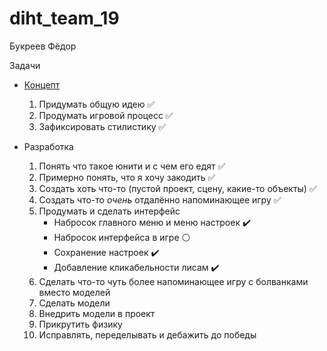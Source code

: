 # diht_team_19
Букреев Фёдор

Задачи

* [Концепт](https://docs.google.com/document/d/1vFV0QhNLvecTf3JyhAQ2J1yVyMNVZD2xLB3CNHCLMhE/edit?usp=sharing)
  1. Придумать общую идею ✅
  1. Продумать игровой процесс ✅
  1. Зафиксировать стилистику ✅

* Разработка
  1. Понять что такое юнити и с чем его едят ✅
  1. Примерно понять, что я хочу закодить ✅
  1. Создать хоть что-то (пустой проект, сцену, какие-то объекты) ✅
  1. Создать что-то _очень_ отдалённо напоминающее игру ✅
  1. Продумать и сделать интерфейс
      * Набросок главного меню и меню настроек :heavy_check_mark:
      * Набросок интерфейса в игре :white_circle:
      * Сохранение настроек :heavy_check_mark:
      * Добавление кликабельности лисам :heavy_check_mark:
  1. Сделать что-то чуть более напоминающее игру с болванками вместо моделей
  1. Сделать модели
  1. Внедрить модели в проект
  1. Прикрутить физику
  1. Исправлять, переделывать и дебажить до победы

